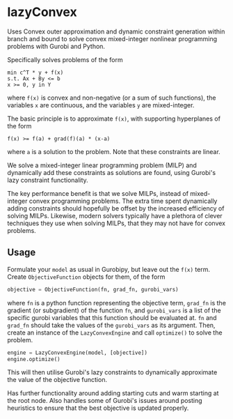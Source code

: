 # lazyConvex
Uses Convex outer approximation and dynamic constraint generation within
branch and bound to solve convex mixed-integer nonlinear programming problems
with Gurobi and Python.

Specifically solves problems of the form
```
min c^T * y + f(x)
s.t. Ax + By <= b
x >= 0, y in Y
```
where `f(x)` is convex and non-negative (or a sum of such functions), the
variables `x` are continuous, and the variables `y` are mixed-integer.

The basic principle is to approximate `f(x)`, with supporting hyperplanes of the form
```
f(x) >= f(a) + grad(f)(a) * (x-a)
```
where `a` is a solution to the problem. Note that these constraints
are linear.

We solve a mixed-integer linear
programming problem (MILP) and dynamically add these constraints as solutions
are found, using Gurobi's lazy constraint functionality.

The key performance benefit is that we solve MILPs, instead of mixed-integer
convex programming problems.
The extra time spent dynamically adding constraints should hopefully
be offset by the increased efficiency of solving MILPs.
Likewise, modern solvers typically have a plethora
of clever techniques they use when solving MILPs, that they may not
have for convex problems.

## Usage
Formulate your ``model`` as usual in Gurobipy, but leave out the `f(x)` term.
Create `ObjectiveFunction` objects for them, of the form
```python
objective = ObjectiveFunction(fn, grad_fn, gurobi_vars)
```
where ``fn`` is a python function representing the objective term, ``grad_fn`` is the gradient (or subgradient) of the function ``fn``, and ``gurobi_vars`` is a list of the specific gurobi variables that this function should be evaluated at. ``fn`` and ``grad_fn`` should take the values of the ``gurobi_vars`` as its argument.
Then, create an instance of the ``LazyConvexEngine`` and call ``optimize()`` to solve the problem.
```python
engine = LazyConvexEngine(model, [objective])
engine.optimize()
```
This will then utilise Gurobi's lazy constraints to dynamically approximate the value of the objective function.

Has further functionality around adding starting cuts and warm starting at the root node.
Also handles some of Gurobi's issues around posting heuristics to
ensure that the best objective is updated properly.
